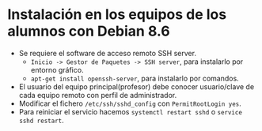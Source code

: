 
# Instalación en los equipos de los alumnos con Debian 8.6

* Se requiere el software de acceso remoto SSH server.
    * `Inicio -> Gestor de Paquetes -> SSH server`, para instalarlo por entorno gráfico.
    * `apt-get install openssh-server`, para instalarlo por comandos.
* El usuario del equipo principal(profesor) debe conocer usuario/clave de cada equipo
remoto con perfil de administrador.
* Modificar el fichero `/etc/ssh/sshd_config` con `PermitRootLogin yes`.
* Para reiniciar el servicio hacemos `systemctl restart sshd` o `service sshd restart`.

